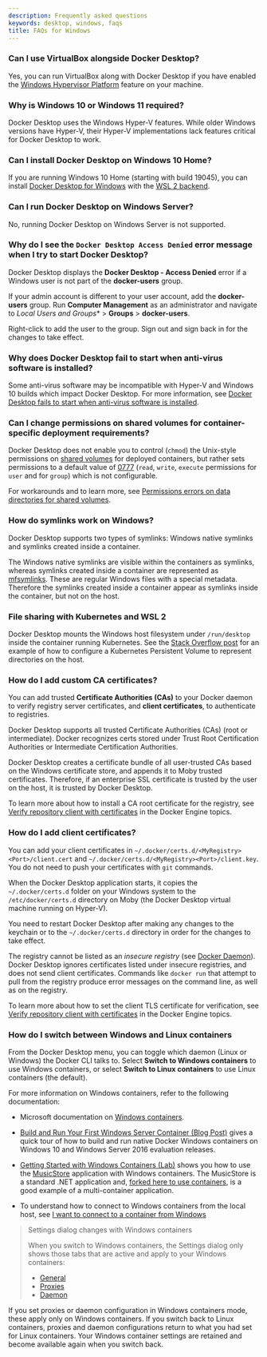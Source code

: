 ```yaml
---
description: Frequently asked questions
keywords: desktop, windows, faqs
title: FAQs for Windows
---
```


### Can I use VirtualBox alongside Docker Desktop?

Yes, you can run VirtualBox along with Docker Desktop if you have enabled the [Windows Hypervisor Platform](https://docs.microsoft.com/en-us/virtualization/api/) feature on your machine.

### Why is Windows 10 or Windows 11 required?

Docker Desktop uses the Windows Hyper-V features. While older Windows versions have Hyper-V, their Hyper-V implementations lack features critical for Docker Desktop to work.

### Can I install Docker Desktop on Windows 10 Home?

If you are running Windows 10 Home (starting with build 19045), you can install [Docker Desktop for Windows](https://hub.docker.com/editions/community/docker-ce-desktop-windows/) with the [WSL 2 backend](../wsl/index.md).

### Can I run Docker Desktop on Windows Server?

No, running Docker Desktop on Windows Server is not supported.

### Why do I see the `Docker Desktop Access Denied` error message when I try to start Docker Desktop?

Docker Desktop displays the **Docker Desktop - Access Denied** error if a Windows user is not part of the **docker-users** group.

If your admin account is different to your user account, add the **docker-users** group. Run **Computer Management** as an administrator and navigate to **Local Users* and Groups** > **Groups** > **docker-users**.

Right-click to add the user to the group. Sign out and sign back in for the changes to take effect.

### Why does Docker Desktop fail to start when anti-virus software is installed?

Some anti-virus software may be incompatible with Hyper-V and Windows 10 builds which impact Docker
Desktop. For more information, see [Docker Desktop fails to start when anti-virus software is installed](../troubleshoot/workarounds.md#docker-desktop-fails-to-start-when-anti-virus-software-is-installed).

### Can I change permissions on shared volumes for container-specific deployment requirements?

Docker Desktop does not enable you to control (`chmod`)
the Unix-style permissions on [shared volumes](../settings/windows.md#file-sharing) for
deployed containers, but rather sets permissions to a default value of
[0777](https://chmodcommand.com/chmod-0777/)
(`read`, `write`, `execute` permissions for `user` and for
`group`) which is not configurable.

For workarounds and to learn more, see
[Permissions errors on data directories for shared volumes](../troubleshoot/topics.md#permissions-errors-on-data-directories-for-shared-volumes).

### How do symlinks work on Windows?

Docker Desktop supports two types of symlinks: Windows native symlinks and symlinks created inside a container.

The Windows native symlinks are visible within the containers as symlinks, whereas symlinks created inside a container are represented as [mfsymlinks](https://wiki.samba.org/index.php/UNIX_Extensions#Minshall.2BFrench_symlinks). These are regular Windows files with a special metadata. Therefore the symlinks created inside a container appear as symlinks inside the container, but not on the host.

### File sharing with Kubernetes and WSL 2

Docker Desktop mounts the Windows host filesystem under `/run/desktop` inside the container running Kubernetes.
See the [Stack Overflow post](https://stackoverflow.com/questions/67746843/clear-persistent-volume-from-a-kubernetes-cluster-running-on-docker-desktop/69273405#69273) for an example of how to configure a Kubernetes Persistent Volume to represent directories on the host.

### How do I add custom CA certificates?

You can add trusted **Certificate Authorities (CAs)** to your Docker daemon to verify registry server certificates, and **client certificates**, to authenticate to registries.

Docker Desktop supports all trusted Certificate Authorities (CAs) (root or
intermediate). Docker recognizes certs stored under Trust Root
Certification Authorities or Intermediate Certification Authorities.

Docker Desktop creates a certificate bundle of all user-trusted CAs based on
the Windows certificate store, and appends it to Moby trusted certificates. Therefore, if an enterprise SSL certificate is trusted by the user on the host, it is trusted by Docker Desktop.

To learn more about how to install a CA root certificate for the registry, see
[Verify repository client with certificates](../../engine/security/certificates.md)
in the Docker Engine topics.

### How do I add client certificates?

You can add your client certificates
in `~/.docker/certs.d/<MyRegistry><Port>/client.cert` and
`~/.docker/certs.d/<MyRegistry><Port>/client.key`. You do not need to push your certificates with `git` commands.

When the Docker Desktop application starts, it copies the
`~/.docker/certs.d` folder on your Windows system to the `/etc/docker/certs.d`
directory on Moby (the Docker Desktop virtual machine running on Hyper-V).

You need to restart Docker Desktop after making any changes to the keychain
or to the `~/.docker/certs.d` directory in order for the changes to take effect.

The registry cannot be listed as an _insecure registry_ (see
[Docker Daemon](../settings/windows.md#docker-engine)). Docker Desktop ignores
certificates listed under insecure registries, and does not send client
certificates. Commands like `docker run` that attempt to pull from the registry
produce error messages on the command line, as well as on the registry.

To learn more about how to set the client TLS certificate for verification, see
[Verify repository client with certificates](../../engine/security/certificates.md)
in the Docker Engine topics.

### How do I switch between Windows and Linux containers

From the Docker Desktop menu, you can toggle which daemon (Linux or Windows)
the Docker CLI talks to. Select **Switch to Windows containers** to use Windows
containers, or select **Switch to Linux containers** to use Linux containers
(the default).

For more information on Windows containers, refer to the following documentation:

- Microsoft documentation on [Windows containers](https://docs.microsoft.com/en-us/virtualization/windowscontainers/about/index).

- [Build and Run Your First Windows Server Container (Blog Post)](https://blog.docker.com/2016/09/build-your-first-docker-windows-server-container/)
  gives a quick tour of how to build and run native Docker Windows containers on Windows 10 and Windows Server 2016 evaluation releases.

- [Getting Started with Windows Containers (Lab)](https://github.com/docker/labs/blob/master/windows/windows-containers/README.md)
  shows you how to use the [MusicStore](https://github.com/aspnet/MusicStore/)
  application with Windows containers. The MusicStore is a standard .NET application and,
  [forked here to use containers](https://github.com/friism/MusicStore), is a good example of a multi-container application.

- To understand how to connect to Windows containers from the local host, see
  [I want to connect to a container from Windows](../networking.md#i-want-to-connect-to-a-container-from-the-host)

> Settings dialog changes with Windows containers
>
> When you switch to Windows containers, the Settings dialog only shows those tabs that are active and apply to your Windows containers:
>
>  * [General](../settings/windows.md#general)
>  * [Proxies](../settings/windows.md#proxies)
>  * [Daemon](../settings/windows.md#docker-engine)

If you set proxies or daemon configuration in Windows containers mode, these
apply only on Windows containers. If you switch back to Linux containers,
proxies and daemon configurations return to what you had set for Linux
containers. Your Windows container settings are retained and become available
again when you switch back.